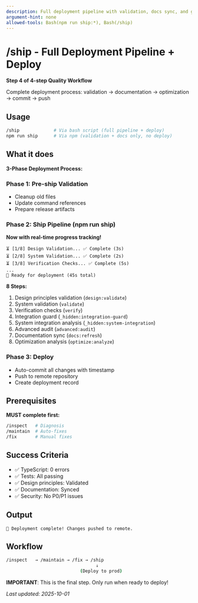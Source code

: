 ```yaml
---
description: Full deployment pipeline with validation, docs sync, and git push (Step 4 of 4-step workflow)
argument-hint: none
allowed-tools: Bash(npm run ship:*), Bash(/ship)
---
```


# /ship - Full Deployment Pipeline + Deploy

**Step 4 of 4-step Quality Workflow**

Complete deployment process: validation → documentation → optimization → commit → push

## Usage

```bash
/ship             # Via bash script (full pipeline + deploy)
npm run ship      # Via npm (validation + docs only, no deploy)
```

## What it does

**3-Phase Deployment Process:**

### Phase 1: Pre-ship Validation

- Cleanup old files
- Update command references
- Prepare release artifacts

### Phase 2: Ship Pipeline (npm run ship)

**Now with real-time progress tracking!**

```
⏳ [1/8] Design Validation... ✅ Complete (3s)
⏳ [2/8] System Validation... ✅ Complete (2s)
⏳ [3/8] Verification Checks... ✅ Complete (5s)
...
🚢 Ready for deployment (45s total)
```

**8 Steps:**
1. Design principles validation (`design:validate`)
2. System validation (`validate`)
3. Verification checks (`verify`)
4. Integration guard (`_hidden:integration-guard`)
5. System integration analysis (`_hidden:system-integration`)
6. Advanced audit (`advanced:audit`)
7. Documentation sync (`docs:refresh`)
8. Optimization analysis (`optimize:analyze`)

### Phase 3: Deploy

- Auto-commit all changes with timestamp
- Push to remote repository
- Create deployment record

## Prerequisites

**MUST complete first:**

```bash
/inspect   # Diagnosis
/maintain  # Auto-fixes
/fix       # Manual fixes
```

## Success Criteria

- ✅ TypeScript: 0 errors
- ✅ Tests: All passing
- ✅ Design principles: Validated
- ✅ Documentation: Synced
- ✅ Security: No P0/P1 issues

## Output

```
🚢 Deployment complete! Changes pushed to remote.
```

## Workflow

```bash
/inspect   → /maintain → /fix → /ship
                                  ↓
                            (Deploy to prod)
```

**IMPORTANT**: This is the final step. Only run when ready to deploy!

_Last updated: 2025-10-01_
